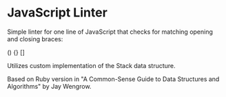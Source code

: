 # JavaScript Linter

Simple linter for one line of JavaScript that checks for matching opening and closing braces:

()
{}
[]

Utilizes custom implementation of the Stack data structure.

Based on Ruby version in "A Common-Sense Guide to Data Structures and Algorithms" by Jay Wengrow.
